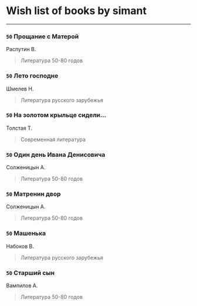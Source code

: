 # Wish list of books by simant
---

### `50` Прощание с Матерой
Распутин В.
> Литература 50-80 годов

### `50` Лето господне
Шмелев Н.
> Литература русского зарубежья

### `50` На золотом крыльце сидели...
Толстая Т.
> Современная литература

### `50` Один день Ивана Денисовича
Солженицын А.
> Литература 50-80 годов

### `50` Матренин двор
Солженицын А.
> Литература 50-80 годов

### `50` Машенька
Набоков В.
> Литература русского зарубежья

### `50` Старший сын
Вампилов А.
> Литература 50-80 годов

